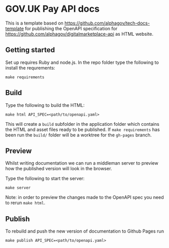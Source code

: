 # GOV.UK Pay API docs

This is a template based on https://github.com/alphagov/tech-docs-template
for publishing the OpenAPI specification for https://github.com/alphagov/digitalmarketplace-api
as HTML website.

## Getting started

Set up requires Ruby and node.js.
In the repo folder type the following to install the requrements:

```
make requirements
```

## Build

Type the following to build the HTML:

```
make html API_SPEC=<path/to/openapi.yaml>
```

This will create a `build` subfolder in the application folder which contains
the HTML and asset files ready to be published. If `make requirements` has been
run the `build/` folder will be a worktree for the `gh-pages` branch.

## Preview

Whilst writing documentation we can run a middleman server to preview how the
published version will look in the browser.

Type the following to start the server:

```
make server
```

Note: in order to preview the changes made to the OpenAPI spec you need to rerun
`make html`.

## Publish

To rebuild and push the new version of documentation to Github Pages run

```
make publish API_SPEC=<path/to/openapi.yaml>
```
